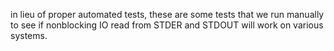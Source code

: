 in lieu of proper automated tests, these are some tests that we run
manually to see if nonblocking IO read from STDER and STDOUT will work
on various systems.